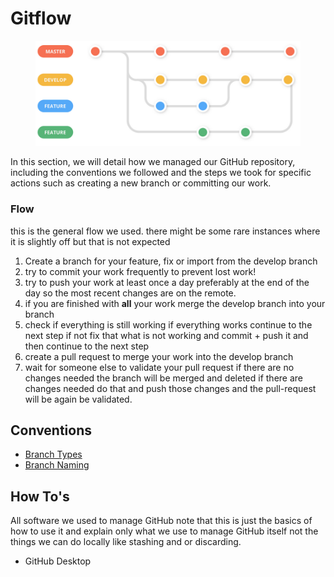 # Gitflow

<figure><img src="../../.gitbook/assets/219022095-46cc4503-76dc-40da-89e.png" alt=""><figcaption></figcaption></figure>

In this section, we will detail how we managed our GitHub repository, including the conventions we followed and the steps we took for specific actions such as creating a new branch or committing our work.&#x20;

### Flow

this is the general flow we used. there might be some rare instances where it is slightly off but that is not expected &#x20;

1. Create a branch for your feature, fix or import from the develop branch
2. try to commit your work frequently to prevent lost work!
3. try to push your work at least once a day preferably at the end of the day so the most recent changes are on the remote.
4. if you are finished with **all** your work merge the develop branch into your branch
5. check if everything is still working if everything works continue to the next step if not fix that what is not working and commit + push it and then continue to the next step
6. create a pull request to merge your work into the develop branch
7. wait for someone else to validate your pull request if there are no changes needed the branch will be merged and deleted if there are changes needed do that and push those changes and the pull-request will be again be validated.



## Conventions

* [Branch Types](conventions/#branch-types)
* [Branch Naming](conventions/branch-naming.md)

## How To's&#x20;

All software we used to manage GitHub note that this is just the basics of how to use it and explain only what we use to manage GitHub itself not the things we can do locally like stashing and or discarding.

* GitHub Desktop

